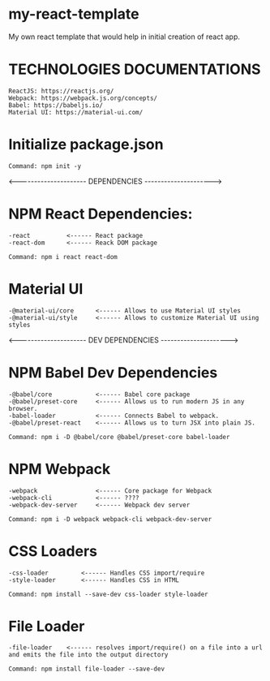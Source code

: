 # my-react-template
My own react template that would help in initial creation of react app.

# TECHNOLOGIES DOCUMENTATIONS
    ReactJS: https://reactjs.org/
    Webpack: https://webpack.js.org/concepts/
    Babel: https://babeljs.io/
    Material UI: https://material-ui.com/

# Initialize package.json

	Command: npm init -y

<--------------------- DEPENDENCIES --------------------->
 # NPM React Dependencies:
	-react 			<------ React package
	-react-dom		<------ Reack DOM package

	Command: npm i react react-dom

# Material UI
    -@material-ui/core      <------ Allows to use Material UI styles
    -@material-ui/style     <------ Allows to customize Material UI using styles

<--------------------- DEV DEPENDENCIES --------------------->
# NPM Babel Dev Dependencies
	-@babel/core 			<------ Babel core package
	-@babel/preset-core 	<------ Allows us to run modern JS in any browser.
	-babel-loader			<------ Connects Babel to webpack.
	-@babel/preset-react 	<------ Allows us to turn JSX into plain JS.

	Command: npm i -D @babel/core @babel/preset-core babel-loader

# NPM Webpack
	-webpack                <------ Core package for Webpack
	-webpack-cli            <------ ????
	-webpack-dev-server     <------ Webpack dev server

	Command: npm i -D webpack webpack-cli webpack-dev-server


# CSS Loaders
    -css-loader         <------ Handles CSS import/require
    -style-loader       <------ Handles CSS in HTML

    Command: npm install --save-dev css-loader style-loader

# File Loader
    -file-loader    <------ resolves import/require() on a file into a url and emits the file into the output directory

    Command: npm install file-loader --save-dev
